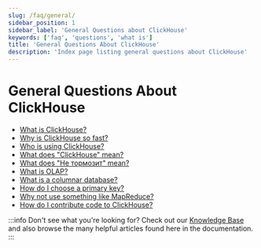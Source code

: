 ```yaml
---
slug: /faq/general/
sidebar_position: 1
sidebar_label: 'General Questions about ClickHouse'
keywords: ['faq', 'questions', 'what is']
title: 'General Questions About ClickHouse'
description: 'Index page listing general questions about ClickHouse'
---
```


# General Questions About ClickHouse

- [What is ClickHouse?](../../intro.md)
- [Why is ClickHouse so fast?](../../concepts/why-clickhouse-is-so-fast.md)
- [Who is using ClickHouse?](../../faq/general/who-is-using-clickhouse.md)
- [What does "ClickHouse" mean?](../../faq/general/dbms-naming.md)
- [What does "Не тормозит" mean?](../../faq/general/ne-tormozit.md)
- [What is OLAP?](../../faq/general/olap.md)
- [What is a columnar database?](../../faq/general/columnar-database.md)
- [How do I choose a primary key?](../../guides/best-practices/sparse-primary-indexes.md)
- [Why not use something like MapReduce?](../../faq/general/mapreduce.md)
- [How do I contribute code to ClickHouse?](/knowledgebase/how-do-i-contribute-code-to-clickhouse)

:::info Don't see what you're looking for?
Check out our [Knowledge Base](/knowledgebase/) and also browse the many helpful articles found here in the documentation.
:::
